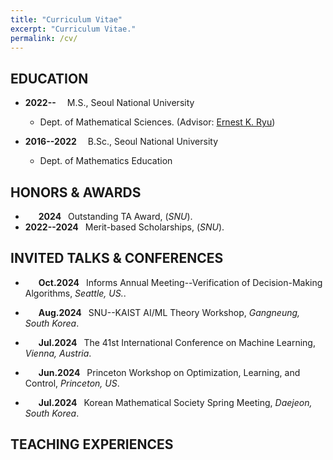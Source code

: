 ```yaml
---
title: "Curriculum Vitae"
excerpt: "Curriculum Vitae."
permalink: /cv/
---
```


EDUCATION
-----

- **2022--&emsp;** M.S., Seoul National University
  - Dept. of Mathematical Sciences. (Advisor: [Ernest K. Ryu](http://ernestryu.com))

- **2016--2022&emsp;** B.Sc., Seoul National University
  - Dept. of Mathematics Education


HONORS & AWARDS
-----

- **&emsp;&ensp;2024&ensp;** Outstanding TA Award, (_SNU_).
- **2022--2024&ensp;**  Merit-based Scholarships, (_SNU_).

INVITED TALKS & CONFERENCES
-----
- **&emsp;&ensp;Oct.2024&ensp;** Informs Annual Meeting--Verification of Decision-Making Algorithms, _Seattle, US._.

- **&emsp;&ensp;Aug.2024&ensp;** SNU--KAIST AI/ML Theory Workshop, _Gangneung, South Korea_.

- **&emsp;&ensp;Jul.2024&ensp;** The 41st International Conference on Machine Learning,  _Vienna, Austria_.

- **&emsp;&ensp;Jun.2024&ensp;** Princeton Workshop on Optimization, Learning, and Control, _Princeton, US_.

- **&emsp;&ensp;Jul.2024&ensp;** Korean Mathematical Society Spring Meeting,  _Daejeon, South Korea_. 

TEACHING EXPERIENCES
-----


